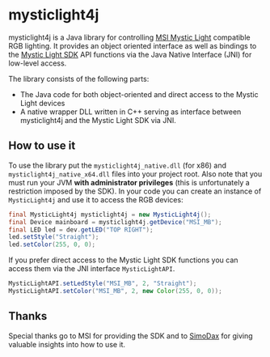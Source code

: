 
# mysticlight4j

mysticlight4j is a Java library for controlling [MSI Mystic Light](https://de.msi.com/Landing/mystic-light-rgb-gaming-pc/) compatible RGB lighting. It provides an object oriented interface as well as bindings to the [Mystic Light SDK](https://de.msi.com/Landing/mystic-light-rgb-gaming-pc/download) API functions via the Java Native Interface (JNI) for low-level access.

The library consists of the following parts:
- The Java code for both object-oriented and direct access to the Mystic Light devices
- A native wrapper DLL written in C++ serving as interface between mysticlight4j and the Mystic Light SDK via JNI.

## How to use it
To use the library put the `mysticlight4j_native.dll` (for x86) and `mysticlight4j_native_x64.dll` files into your project root. Also note that you must run your JVM **with administrator privileges** (this is unfortunately a restriction imposed by the SDK). In your code you can create an instance of `MysticLight4j` and use it to access the RGB devices:
```java
final MysticLight4j mysticlight4j = new MysticLight4j();
final Device mainboard = mysticlight4j.getDevice("MSI_MB");
final LED led = dev.getLED("TOP RIGHT");
led.setStyle("Straight");
led.setColor(255, 0, 0);
```

If you prefer direct access to the Mystic Light SDK functions you can access them via the JNI interface `MysticLightAPI`.
```java
MysticLightAPI.setLedStyle("MSI_MB", 2, "Straight");
MysticLightAPI.setColor("MSI_MB", 2, new Color(255, 0, 0));
```
## Thanks
Special thanks go to MSI for providing the SDK and to [SimoDax](https://github.com/SimoDax) for giving valuable insights into how to use it.
